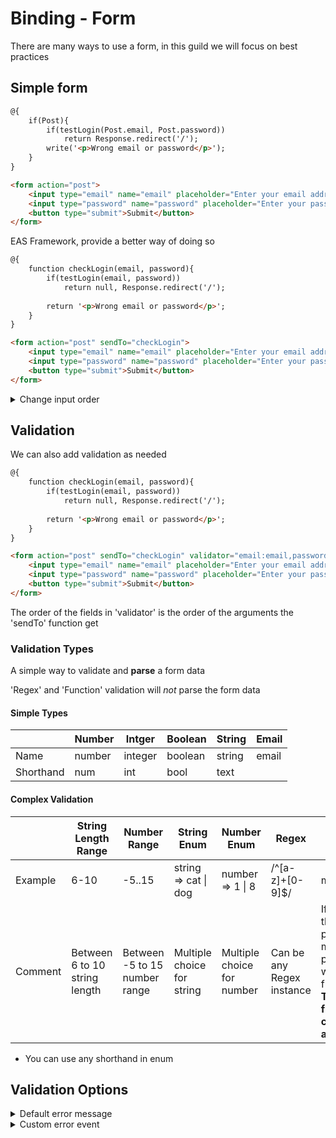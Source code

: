 # Binding - Form
There are many ways to use a form, in this guild we will focus on best practices

 ## Simple form
```html
@{
    if(Post){
        if(testLogin(Post.email, Post.password))
            return Response.redirect('/');
        write('<p>Wrong email or password</p>');
    }
}

<form action="post">
    <input type="email" name="email" placeholder="Enter your email address"/>
    <input type="password" name="password" placeholder="Enter your password"/>
    <button type="submit">Submit</button>
</form>
```

EAS Framework, provide a better way of doing so

```html
@{
    function checkLogin(email, password){
        if(testLogin(email, password))
            return null, Response.redirect('/');
        
        return '<p>Wrong email or password</p>';
    }
}

<form action="post" sendTo="checkLogin">
    <input type="email" name="email" placeholder="Enter your email address"/>
    <input type="password" name="password" placeholder="Enter your password"/>
    <button type="submit">Submit</button>
</form>
```

<details>
  <summary>Change input order</summary>

  You can change the input order with the 'order' attribute
```html
@{
    function checkLogin(password,email){
        if(testLogin(email, password))
            return null, Response.redirect('/');
        
        return '<p>Wrong email or password</p>';
    }
}

<form action="post" sendTo="checkLogin" order="password,email">
    <input type="email" name="email" placeholder="Enter your email address"/>
    <input type="password" name="password" placeholder="Enter your password"/>
    <button type="submit">Submit</button>
</form>
```
</details>

## Validation

We can also add validation as needed

```html
@{
    function checkLogin(email, password){
        if(testLogin(email, password))
            return null, Response.redirect('/');
        
        return '<p>Wrong email or password</p>';
    }
}

<form action="post" sendTo="checkLogin" validator="email:email,password:6-30">
    <input type="email" name="email" placeholder="Enter your email address"/>
    <input type="password" name="password" placeholder="Enter your password"/>
    <button type="submit">Submit</button>
</form>
```
The order of the fields in 'validator' is the order of the arguments the 'sendTo' function get

### Validation Types
A simple way to validate and **parse** a form data

'Regex' and 'Function' validation will *not* parse the form data
#### Simple Types
|           | Number | Intger  | Boolean | String | Email |
|-----------|--------|---------|---------|--------|-------|
| Name      | number | integer | boolean | string | email |
| Shorthand | num    | int     | bool    | text   |       |

#### Complex Validation

|         | String Length Range           | Number Range                  | String Enum                | Number Enum                | Regex                     | Function                                                                                                     |
|---------|-------------------------------|-------------------------------|----------------------------|----------------------------|---------------------------|--------------------------------------------------------------------------------------------------------------|
| Example | 6-10                          | -5..15                        | string => cat \| dog       | number => 1 \| 8           | /^[a-z]+[0-9]$/           | myFunction                                                                                                   |
| Comment | Between 6 to 10 string length | Between -5 to 15 number range | Multiple choice for string | Multiple choice for number | Can be any Regex instance | If none of the previous methods is possible, it will call the function.   **The function can be asynchrony** |

* You can use any shorthand in enum

## Validation Options

<details>
  <summary>Default error message</summary>

  By default, the framework will enable auto-generate error messages in debug mode.

  You can disable it by setting 'message=false' OR if you want to them in production set 'message=true'

  If you want to disable it globally you can enable the "SafeDebug" plugin

```html
<form action="post" sendTo="checkLogin" validator="email:email,password:6-30" message="false">
```

  You can also override the auto-generate error message and set the message to be a string

```html
<form action="post" sendTo="checkLogin" validator="email:email,password:6-30" message="Make sure the email valid and password between 6 to 30 characters">
```
</details>                                               


<details>
  <summary>Custom error event</summary>

  'notValid' attribute contains the name of the function that will be called in case of an error.
  

  The function will get the

```typescript 
function(message: string, validationType: string (name_of_validation_type) | RegExp | method, validationArguments: []number | []string, value: string | number | boolean): Promise<any> | any
```
Example
```html
@{
    function thatError(message, type){
        return `There is an error in that type: ${type}`;
    }
}
<form action="post" sendTo="checkLogin" validator="email:email,password:6-30" notValid="thatError">
```

  ### Prevent HTML on error message
  To escape HTML on error message add the 'safe' tag.

```html
<form action="post" sendTo="checkLogin" validator="email:email,password:6-30" message="This </p> will not cause an error" safe>
```
</details>
